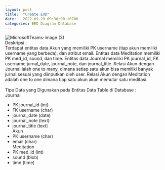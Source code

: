 ```yaml
---
layout: post
title:  "Create ERD"
date:   2022-09-20 09:30:00 +0700
categories: ERD Diagram Database
---
```

![MicrosoftTeams-image (3)](https://user-images.githubusercontent.com/112837580/191153827-12b66465-d325-4236-8d30-beea8c33ec1c.png) <br>
Deskripsi :<br>
Terdapat entitas data Akun yang memiliki PK username (tiap akun memiliki username yang berbeda), dan atribut email. Entitas data Meditation memiliki PK med_id, sound, dan time. Entitas data Journal memiliki PK journal_id, FK username jurnal_date, journal_note, dan journal_title. Relasi Akun dengan Journal ialah one to many, dimana setiap satu akun bisa memiliki banyak jurnal sesuai yang diinputkan oleh user. Relasi Akun dengan Meditation adalah one to one dimana tiap satu akun akan memutar satu meditasi.
<br><br>
Tipe Data yang Digunakan pada Entitas Data Table di Database : <br>
Journal<br>
- PK journal_id (int)<br>
- FK username (char)<br>
- journal_date (date)<br>
- journal_note (text)<br>
- journal_title (text)<br>
Akun<br>
- PK username (char)<br>
- email (char)<br>
Meditation<br>
- PK med_id (int)<br>
- sound (blob)<br>
- time (time)<br>
